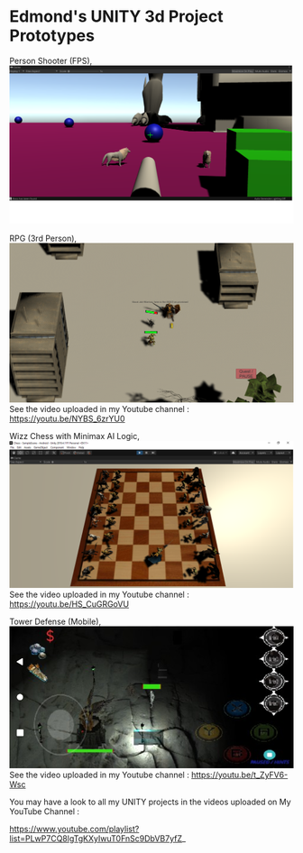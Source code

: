# Edmond's UNITY 3d Project Prototypes

Person Shooter (FPS),
![alt text](https://github.com/engantung/UNITY/blob/main/1st%20Person%20Shooter/Figure%201.png?raw=true)

RPG (3rd Person),
![alt text](https://github.com/engantung/UNITY/blob/main/RPG%20(3rd%20Person%20View)/Figure%203.png?raw=true)
      See the video uploaded in my Youtube channel : https://youtu.be/NYBS_6zrYU0

Wizz Chess with Minimax AI Logic,
![alt text](https://github.com/engantung/UNITY/blob/main/3d_Chess_with_Battle/Figure_chess.png?raw=true)  
      See the video uploaded in my Youtube channel : https://youtu.be/HS_CuGRGoVU

Tower Defense (Mobile),
![alt text](https://github.com/engantung/UNITY/blob/main/AngelDefense%20(Mobile)/level01.png?raw=true)
      See the video uploaded in my Youtube channel : https://youtu.be/t_ZyFV6-Wsc


You may have a look to all my UNITY projects in the videos uploaded on My YouTube Channel :

https://www.youtube.com/playlist?list=PLwP7CQ8lgTgKXyIwuT0FnSc9DbVB7yfZ_


